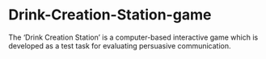 # Drink-Creation-Station-game
The ‘Drink Creation Station’ is a computer-based interactive game which is developed as a test task for evaluating persuasive communication. 
